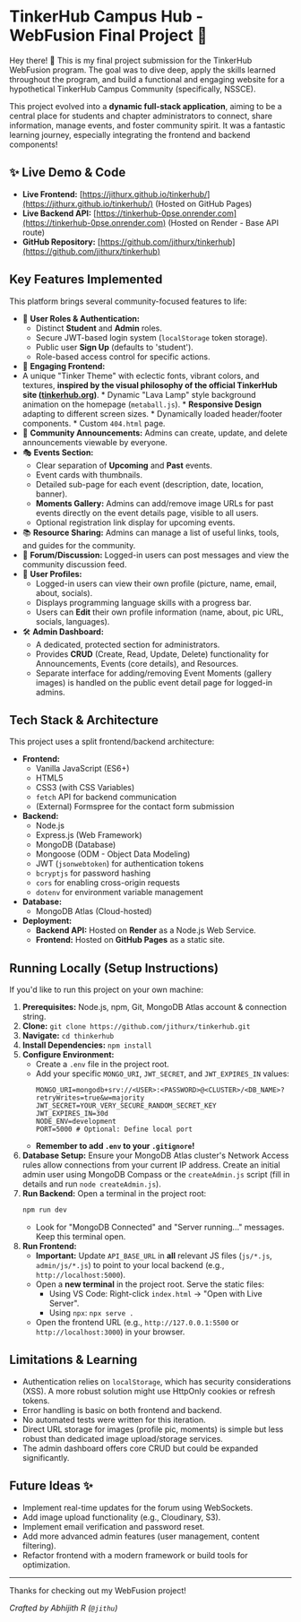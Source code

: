 # TinkerHub Campus Hub - WebFusion Final Project 🚀

Hey there! 👋 This is my final project submission for the TinkerHub WebFusion program. The goal was to dive deep, apply the skills learned throughout the program, and build a functional and engaging website for a hypothetical TinkerHub Campus Community (specifically, NSSCE).

This project evolved into a **dynamic full-stack application**, aiming to be a central place for students and chapter administrators to connect, share information, manage events, and foster community spirit. It was a fantastic learning journey, especially integrating the frontend and backend components!

## ✨ Live Demo & Code

*   **Live Frontend:** [https://jithurx.github.io/tinkerhub/](https://jithurx.github.io/tinkerhub/) (Hosted on GitHub Pages)
*   **Live Backend API:** [https://tinkerhub-0pse.onrender.com](https://tinkerhub-0pse.onrender.com) (Hosted on Render - Base API route)
*   **GitHub Repository:** [https://github.com/jithurx/tinkerhub](https://github.com/jithurx/tinkerhub)

## Key Features Implemented

This platform brings several community-focused features to life:

*   👤 **User Roles & Authentication:**
    *   Distinct **Student** and **Admin** roles.
    *   Secure JWT-based login system (`localStorage` token storage).
    *   Public user **Sign Up** (defaults to 'student').
    *   Role-based access control for specific actions.
*   🎨 **Engaging Frontend:**
   *   A unique "Tinker Theme" with eclectic fonts, vibrant colors, and textures, **inspired by the visual philosophy of the official TinkerHub site ([tinkerhub.org](https://tinkerhub.org/))**.
    *   Dynamic "Lava Lamp" style background animation on the homepage (`metaball.js`).
    *   **Responsive Design** adapting to different screen sizes.
    *   Dynamically loaded header/footer components.
    *   Custom `404.html` page.
*   📢 **Community Announcements:** Admins can create, update, and delete announcements viewable by everyone.
*   🎭 **Events Section:**
    *   Clear separation of **Upcoming** and **Past** events.
    *   Event cards with thumbnails.
    *   Detailed sub-page for each event (description, date, location, banner).
    *   **Moments Gallery:** Admins can add/remove image URLs for past events directly on the event details page, visible to all users.
    *   Optional registration link display for upcoming events.
*   📚 **Resource Sharing:** Admins can manage a list of useful links, tools, and guides for the community.
*   💬 **Forum/Discussion:** Logged-in users can post messages and view the community discussion feed.
*   👤 **User Profiles:**
    *   Logged-in users can view their own profile (picture, name, email, about, socials).
    *   Displays programming language skills with a progress bar.
    *   Users can **Edit** their own profile information (name, about, pic URL, socials, languages).
*   🛠️ **Admin Dashboard:**
    *   A dedicated, protected section for administrators.
    *   Provides **CRUD** (Create, Read, Update, Delete) functionality for Announcements, Events (core details), and Resources.
    *   Separate interface for adding/removing Event Moments (gallery images) is handled on the public event detail page for logged-in admins.

## Tech Stack & Architecture

This project uses a split frontend/backend architecture:

*   **Frontend:**
    *   Vanilla JavaScript (ES6+)
    *   HTML5
    *   CSS3 (with CSS Variables)
    *   `fetch` API for backend communication
    *   (External) Formspree for the contact form submission
*   **Backend:**
    *   Node.js
    *   Express.js (Web Framework)
    *   MongoDB (Database)
    *   Mongoose (ODM - Object Data Modeling)
    *   JWT (`jsonwebtoken`) for authentication tokens
    *   `bcryptjs` for password hashing
    *   `cors` for enabling cross-origin requests
    *   `dotenv` for environment variable management
*   **Database:**
    *   MongoDB Atlas (Cloud-hosted)
*   **Deployment:**
    *   **Backend API:** Hosted on **Render** as a Node.js Web Service.
    *   **Frontend:** Hosted on **GitHub Pages** as a static site.

## Running Locally (Setup Instructions)

If you'd like to run this project on your own machine:

1.  **Prerequisites:** Node.js, npm, Git, MongoDB Atlas account & connection string.
2.  **Clone:** `git clone https://github.com/jithurx/tinkerhub.git`
3.  **Navigate:** `cd thinkerhub`
4.  **Install Dependencies:** `npm install`
5.  **Configure Environment:**
    *   Create a `.env` file in the project root.
    *   Add your specific `MONGO_URI`, `JWT_SECRET`, and `JWT_EXPIRES_IN` values:
        ```.env
        MONGO_URI=mongodb+srv://<USER>:<PASSWORD>@<CLUSTER>/<DB_NAME>?retryWrites=true&w=majority
        JWT_SECRET=YOUR_VERY_SECURE_RANDOM_SECRET_KEY
        JWT_EXPIRES_IN=30d
        NODE_ENV=development
        PORT=5000 # Optional: Define local port
        ```
    *   **Remember to add `.env` to your `.gitignore`!**
6.  **Database Setup:** Ensure your MongoDB Atlas cluster's Network Access rules allow connections from your current IP address. Create an initial admin user using MongoDB Compass or the `createAdmin.js` script (fill in details and run `node createAdmin.js`).
7.  **Run Backend:** Open a terminal in the project root:
    ```bash
    npm run dev
    ```
    *   Look for "MongoDB Connected" and "Server running..." messages. Keep this terminal open.
8.  **Run Frontend:**
    *   **Important:** Update `API_BASE_URL` in **all** relevant JS files (`js/*.js`, `admin/js/*.js`) to point to your local backend (e.g., `http://localhost:5000`).
    *   Open a **new terminal** in the project root. Serve the static files:
        *   Using VS Code: Right-click `index.html` -> "Open with Live Server".
        *   Using `npx`: `npx serve .`
    *   Open the frontend URL (e.g., `http://127.0.0.1:5500` or `http://localhost:3000`) in your browser.

## Limitations & Learning

*   Authentication relies on `localStorage`, which has security considerations (XSS). A more robust solution might use HttpOnly cookies or refresh tokens.
*   Error handling is basic on both frontend and backend.
*   No automated tests were written for this iteration.
*   Direct URL storage for images (profile pic, moments) is simple but less robust than dedicated image upload/storage services.
*   The admin dashboard offers core CRUD but could be expanded significantly.

## Future Ideas ✨

*   Implement real-time updates for the forum using WebSockets.
*   Add image upload functionality (e.g., Cloudinary, S3).
*   Implement email verification and password reset.
*   Add more advanced admin features (user management, content filtering).
*   Refactor frontend with a modern framework or build tools for optimization.

---

Thanks for checking out my WebFusion project!

*Crafted by Abhijith R (`@jithu`)*

